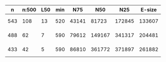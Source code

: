 n    |n:500  |L50  |min  |N75    |N50     |N25     |E-size  |max     |sum      |name
---  |---    |---  |---  |---    |---     |---     |---     |---     |---      |---
543  |108    |13   |520  |43141  |81723   |172845  |133607  |436187  |3764328  |finalprojectSalinibacter-unitigs.fa
488  |62     |7    |590  |79612  |149167  |341317  |204481  |437425  |3790024  |finalprojectSalinibacter-contigs.fa
433  |42     |5    |590  |86810  |361772  |371897  |261882  |437425  |3793219  |finalprojectSalinibacter-scaffolds.fa
